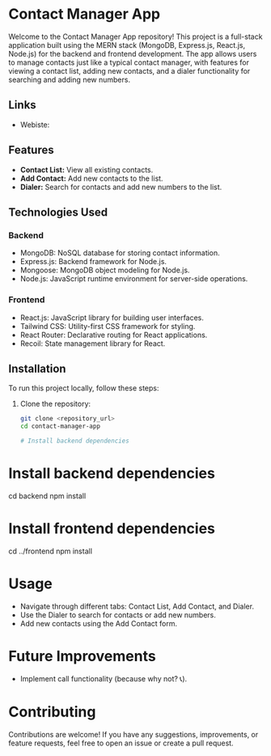 # Contact Manager App

Welcome to the Contact Manager App repository! This project is a full-stack application built using the MERN stack (MongoDB, Express.js, React.js, Node.js) for the backend and frontend development. The app allows users to manage contacts just like a typical contact manager, with features for viewing a contact list, adding new contacts, and a dialer functionality for searching and adding new numbers.

## Links
- Webiste:

## Features

- **Contact List:** View all existing contacts.
- **Add Contact:** Add new contacts to the list.
- **Dialer:** Search for contacts and add new numbers to the list.

## Technologies Used

### Backend
- MongoDB: NoSQL database for storing contact information.
- Express.js: Backend framework for Node.js.
- Mongoose: MongoDB object modeling for Node.js.
- Node.js: JavaScript runtime environment for server-side operations.

### Frontend
- React.js: JavaScript library for building user interfaces.
- Tailwind CSS: Utility-first CSS framework for styling.
- React Router: Declarative routing for React applications.
- Recoil: State management library for React.

## Installation

To run this project locally, follow these steps:

1. Clone the repository:
   ```bash
   git clone <repository_url>
   cd contact-manager-app

   # Install backend dependencies
# Install backend dependencies
cd backend
npm install

# Install frontend dependencies
cd ../frontend
npm install


# Usage
- Navigate through different tabs: Contact List, Add Contact, and Dialer.
- Use the Dialer to search for contacts or add new numbers.
- Add new contacts using the Add Contact form.

# Future Improvements
- Implement call functionality (because why not? 📞).

# Contributing
Contributions are welcome! If you have any suggestions, improvements, or feature requests, feel free to open an issue or create a pull request.
